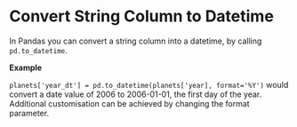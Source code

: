 # Convert String Column to Datetime

In Pandas you can convert a string column into a datetime, by calling `pd.to_datetime`. 

**Example**

`planets['year_dt'] = pd.to_datetime(planets['year], format='%Y')` would convert a date value of 2006 to 2006-01-01, the first day of the year. Additional customisation can be achieved by changing the format parameter. 